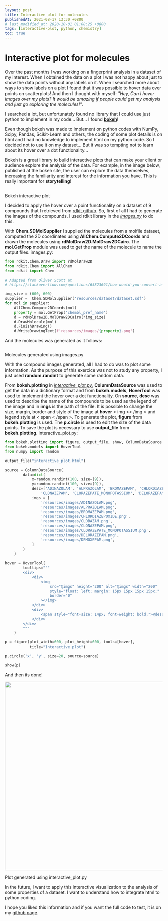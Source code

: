 ```yaml
---
layout: post
title: Interactive plot for molecules
publishedAt: 2021-08-17 13:30 +0800
# last_modified_at: 2020-10-01 01:08:25 +0800
tags: [interactive-plot, python, chemistry]
toc: true
---
```


<h1 class="mt-6 center-txt">Interactive plot for molecules</h1>

Over the past months I was working on a fingerprint analysis in a dataset of my interest. When I obtained the data on a plot I was not happy about
just to show the data points without any labels on it. When I searched more about ways to show labels on a plot I found that it was possible to hover data over points on scatterplots! And then I thought with myself: _"Hey, Can I hover images over my plots? It would be amazing if people could get my analysis and just go exploring the molecules!"_.

I searched a lot, but unfortunately found no library that I could use just python to implement in my code... But... I found **[bokeh](https://bokeh.org/)**!

Even though bokeh was made to implement on python codes with NumPy, Scipy, Pandas, Scikit-Learn and others, the coding of some plot details is on html and I had no knowledge to implement html on my python code. So I decided not to use it on my dataset... But it was so tempting not to learn about its hover over a dot functionality...

Bokeh is a great library to build interactive plots that can make your client or audience explore the analysis of the data. For example, in the image below, published at the bokeh site, the user can explore the data themselves, increasing the familiarity and interest for the information you have. This is really important for **storytelling**!

<img class="center-img" src="https://bokeh.org/img/apps.gif" alt>
<p class="center-txt">Bokeh interactive plot</p>

I decided to apply the hover over a point functionality on a dataset of 9 compounds that I retrieved from [rdkit github](https://github.com/rdkit/rdkit/blob/master/Docs/Book/data/bzr.smi). So, first of all I had to generate the images of the compounds. I used rdkit library in the [_images.py_](https://github.com/brendaferrari/interactive_plot/blob/master/images.py) to do this.

With **Chem.SDMolSupplier** I supplied the molecules from a molfile dataset, computed the 2D coordinates using **AllChem.Compute2DCoords** and drawn the molecules using **rdMolDraw2D.MolDraw2DCairo**. The **mol.GetProp** module was used to get the name of the molecule to name the output files. images.py:

```python
from rdkit.Chem.Draw import rdMolDraw2D
from rdkit.Chem import AllChem
from rdkit import Chem

# Adapted from Oliver Scott at
# https://stackoverflow.com/questions/65823691/how-would-you-convert-a-large-sdf-file-of-chemical-compounds-into-individual-fil

img_size = (600, 600)
supplier =  Chem.SDMolSupplier('resources/dataset/dataset.sdf')
for mol in supplier:
    AllChem.Compute2DCoords(mol)
    property = mol.GetProp('chembl_pref_name')
    d = rdMolDraw2D.MolDraw2DCairo(*img_size)
    d.DrawMolecule(mol)
    d.FinishDrawing()
    d.WriteDrawingText(f'resources/images/{property}.png')
```

And the molecules was generated as it follows:

<img class="center-img" src="https://github.com/brendaferrari/chemdata/blob/master/_posts/interactive-plot-for-molecules/interactive-plot.png?raw=true" alt>
<p class="center-txt">Molecules generated using images.py</p>

With the compound images generated, all I had to do was to plot some information. As the purpose of this exercice was not to study any property, I just used **random.randint** to generate some random data.

From **bokeh.plotting** in [_interactive_plot.py_](https://github.com/brendaferrari/interactive_plot/blob/master/interactive_plot.py), **ColumnDataSource** was used to get the data in a dictionary format and from **bokeh.models**, **HoverTool** was used to implement the hover over a dot functionality. On **source**, **desc** was used to describe the name of the compounds to be used as the legend of the image and in **imgs** is the path of the file. It is possible to change the size, margin, border and style of the image at **hover** < img >< /img > and legend style at < span < /span >. To generate the plot, **figure** from **bokeh.plotting** is used. The **p.circle** is used to edit the size of the data points. To save the plot is necessary to use **output_file** from **bokeh.plotting**. interactive_plot.py:

```python
from bokeh.plotting import figure, output_file, show, ColumnDataSource
from bokeh.models import HoverTool
from numpy import random

output_file("interactive_plot.html")

source = ColumnDataSource(
        data=dict(
            x=random.randint(100, size=(9)),
            y=random.randint(100, size=(9)),
            desc=['ADINAZOLAM', 'ALPRAZOLAM', 'BROMAZEPAM', 'CHLORDIAZEPOXIDE', 'CLOBAZAM',
                'CLONAZEPAM', 'CLORAZEPATE_MONOPOTASSIUM', 'DELORAZEPAM', 'DEMOXEPAM'],
            imgs = [
                'resources/images/ADINAZOLAM.png',
                'resources/images/ALPRAZOLAM.png',
                'resources/images/BROMAZEPAM.png',
                'resources/images/CHLORDIAZEPOXIDE.png',
                'resources/images/CLOBAZAM.png',
                'resources/images/CLONAZEPAM.png',
                'resources/images/CLORAZEPATE_MONOPOTASSIUM.png',
                'resources/images/DELORAZEPAM.png',
                'resources/images/DEMOXEPAM.png',
            ]
        )
    )

hover = HoverTool(
        tooltips="""
        <div>
            <div>
                <img
                    src="@imgs" height="200" alt="@imgs" width="200"
                    style="float: left; margin: 15px 15px 15px 15px;"
                    border="0"
                ></img>
            </div>
            <div>
                <span style="font-size: 14px; font-weight: bold;">@desc</span>
            </div>
        </div>
        """
    )

p = figure(plot_width=600, plot_height=600, tools=[hover],
           title="Interactive plot")

p.circle('x', 'y', size=20, source=source)

show(p)
```

And then its done!

<img class="center-img" src="https://github.com/brendaferrari/chemdata/blob/master/_posts/interactive-plot-for-molecules/interactive_plot.gif?raw=true" alt
    width="800" 
    height="600">

<p class="center-txt" >Plot generated using interactive_plot.py</p>

In the future, I want to apply this interactive visualization to the analysis of some properties of a dataset. I want to understand how to integrate html to python coding.

I hope you liked this information and if you want the full code to test, it is on my [github page](https://github.com/brendaferrari/interactive_plot).

